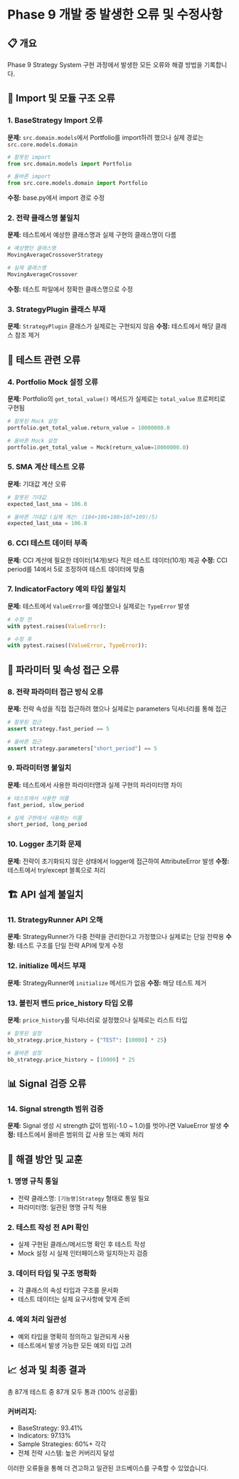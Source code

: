 # Phase 9 개발 중 발생한 오류 및 수정사항

## 📋 개요
Phase 9 Strategy System 구현 과정에서 발생한 모든 오류와 해결 방법을 기록합니다.

## 🔧 Import 및 모듈 구조 오류

### 1. BaseStrategy Import 오류
**문제:** `src.domain.models`에서 Portfolio를 import하려 했으나 실제 경로는 `src.core.models.domain`
```python
# 잘못된 import
from src.domain.models import Portfolio

# 올바른 import  
from src.core.models.domain import Portfolio
```
**수정:** base.py에서 import 경로 수정

### 2. 전략 클래스명 불일치
**문제:** 테스트에서 예상한 클래스명과 실제 구현의 클래스명이 다름
```python
# 예상했던 클래스명
MovingAverageCrossoverStrategy

# 실제 클래스명
MovingAverageCrossover
```
**수정:** 테스트 파일에서 정확한 클래스명으로 수정

### 3. StrategyPlugin 클래스 부재
**문제:** `StrategyPlugin` 클래스가 실제로는 구현되지 않음
**수정:** 테스트에서 해당 클래스 참조 제거

## 🧪 테스트 관련 오류

### 4. Portfolio Mock 설정 오류
**문제:** Portfolio의 `get_total_value()` 메서드가 실제로는 `total_value` 프로퍼티로 구현됨
```python
# 잘못된 Mock 설정
portfolio.get_total_value.return_value = 10000000.0

# 올바른 Mock 설정
portfolio.get_total_value = Mock(return_value=10000000.0)
```

### 5. SMA 계산 테스트 오류
**문제:** 기대값 계산 오류
```python
# 잘못된 기대값
expected_last_sma = 106.0

# 올바른 기대값 (실제 계산: (104+106+108+107+109)/5)
expected_last_sma = 106.8
```

### 6. CCI 테스트 데이터 부족
**문제:** CCI 계산에 필요한 데이터(14개)보다 적은 테스트 데이터(10개) 제공
**수정:** CCI period를 14에서 5로 조정하여 테스트 데이터에 맞춤

### 7. IndicatorFactory 예외 타입 불일치
**문제:** 테스트에서 `ValueError`를 예상했으나 실제로는 `TypeError` 발생
```python
# 수정 전
with pytest.raises(ValueError):

# 수정 후  
with pytest.raises((ValueError, TypeError)):
```

## 🔄 파라미터 및 속성 접근 오류

### 8. 전략 파라미터 접근 방식 오류
**문제:** 전략 속성을 직접 접근하려 했으나 실제로는 parameters 딕셔너리를 통해 접근
```python
# 잘못된 접근
assert strategy.fast_period == 5

# 올바른 접근
assert strategy.parameters["short_period"] == 5
```

### 9. 파라미터명 불일치
**문제:** 테스트에서 사용한 파라미터명과 실제 구현의 파라미터명 차이
```python
# 테스트에서 사용한 이름
fast_period, slow_period

# 실제 구현에서 사용하는 이름  
short_period, long_period
```

### 10. Logger 초기화 문제
**문제:** 전략이 초기화되지 않은 상태에서 logger에 접근하여 AttributeError 발생
**수정:** 테스트에서 try/except 블록으로 처리

## 🏗️ API 설계 불일치

### 11. StrategyRunner API 오해
**문제:** StrategyRunner가 다중 전략을 관리한다고 가정했으나 실제로는 단일 전략용
**수정:** 테스트 구조를 단일 전략 API에 맞게 수정

### 12. initialize 메서드 부재
**문제:** StrategyRunner에 `initialize` 메서드가 없음
**수정:** 해당 테스트 제거

### 13. 볼린저 밴드 price_history 타입 오류
**문제:** `price_history`를 딕셔너리로 설정했으나 실제로는 리스트 타입
```python
# 잘못된 설정
bb_strategy.price_history = {"TEST": [10000] * 25}

# 올바른 설정
bb_strategy.price_history = [10000] * 25
```

## 📊 Signal 검증 오류

### 14. Signal strength 범위 검증
**문제:** Signal 생성 시 strength 값이 범위(-1.0 ~ 1.0)를 벗어나면 ValueError 발생
**수정:** 테스트에서 올바른 범위의 값 사용 또는 예외 처리

## 🎯 해결 방안 및 교훈

### 1. 명명 규칙 통일
- 전략 클래스명: `[기능명]Strategy` 형태로 통일 필요
- 파라미터명: 일관된 명명 규칙 적용

### 2. 테스트 작성 전 API 확인
- 실제 구현된 클래스/메서드명 확인 후 테스트 작성
- Mock 설정 시 실제 인터페이스와 일치하는지 검증

### 3. 데이터 타입 및 구조 명확화
- 각 클래스의 속성 타입과 구조를 문서화
- 테스트 데이터는 실제 요구사항에 맞게 준비

### 4. 예외 처리 일관성
- 예외 타입을 명확히 정의하고 일관되게 사용
- 테스트에서 발생 가능한 모든 예외 타입 고려

## 📈 성과 및 최종 결과

총 87개 테스트 중 87개 모두 통과 (100% 성공률)

### 커버리지:
- BaseStrategy: 93.41%
- Indicators: 97.13%  
- Sample Strategies: 60%+ 각각
- 전체 전략 시스템: 높은 커버리지 달성

이러한 오류들을 통해 더 견고하고 일관된 코드베이스를 구축할 수 있었습니다.
